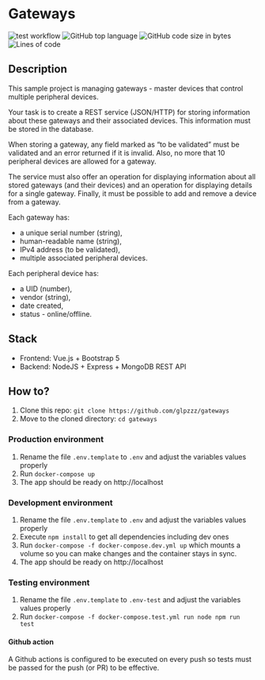 # Gateways

![test workflow](https://github.com/glpzzz/gateways/actions/workflows/test.yml/badge.svg)
![GitHub top language](https://img.shields.io/github/languages/top/glpzzz/gateways?style=flat)
![GitHub code size in bytes](https://img.shields.io/github/languages/code-size/glpzzz/gateways?style=flat)
![Lines of code](https://img.shields.io/tokei/lines/github/glpzzz/gateways?style=flat)

## Description 

This sample project is managing gateways - master devices that control multiple peripheral devices. 

Your task is to create a REST service (JSON/HTTP) for storing information about these gateways and their associated devices. This information must be stored in the database. 

When storing a gateway, any field marked as “to be validated” must be validated and an error returned if it is invalid. Also, no more that 10 peripheral devices are allowed for a gateway.

The service must also offer an operation for displaying information about all stored gateways (and their devices) and an operation for displaying details for a single gateway. Finally, it must be possible to add and remove a device from a gateway.

Each gateway has:
- a unique serial number (string), 
- human-readable name (string),
- IPv4 address (to be validated),
- multiple associated peripheral devices. 

Each peripheral device has:
- a UID (number),
- vendor (string),
- date created,
- status - online/offline.

## Stack

- Frontend: Vue.js + Bootstrap 5
- Backend: NodeJS + Express + MongoDB REST API 

## How to?

1. Clone this repo: `git clone https://github.com/glpzzz/gateways`
2. Move to the cloned directory: `cd gateways`

### Production environment

1. Rename the file `.env.template` to `.env` and adjust the variables values properly
2. Run `docker-compose up`
3. The app should be ready on http://localhost

### Development environment

1. Rename the file `.env.template` to `.env` and adjust the variables values properly
2. Execute `npm install` to get all dependencies including dev ones
3. Run `docker-compose -f docker-compose.dev.yml up` which mounts a volume so you can make changes and the container 
stays in sync.
4. The app should be ready on http://localhost

### Testing environment
1. Rename the file `.env.template` to `.env-test` and adjust the variables values properly
2. Run `docker-compose -f docker-compose.test.yml run node npm run test`

#### Github action
A Github actions is configured to be executed on every push so tests must be passed for the push (or PR) to be 
effective.
